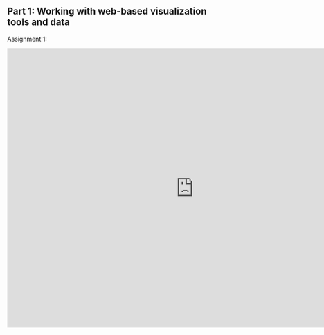 ## Part 1: Working with web-based visualization tools and data
Assignment 1:
<iframe src="http://data.oecd.org/chart/5Pem" width="860" height="645" style="border: 0" mozallowfullscreen="true" webkitallowfullscreen="true" allowfullscreen="true"><a href="https://data.oecd.org/chart/5Pem" target="_blank">OECD Chart: General government debt, Total, % of GDP, Annual, 2015</a></iframe>
